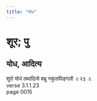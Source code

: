 ```yaml
---
title: "योध"
---
```


# शूर; पु
## योध, आदित्य
शूरो योधे तथादित्ये बभ्रू नकुलपिङ्गलौ ॥ २३ ॥<br />verse 3.1.1.23<br />page 0015

